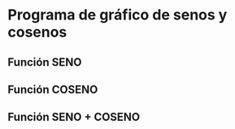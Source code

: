 # Programa de gráfico de senos y cosenos

## Función SENO
## Función COSENO
## Función SENO + COSENO
